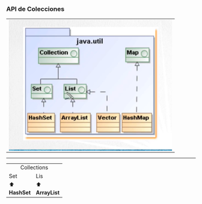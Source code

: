 ### API de Colecciones

<table align="center" >
  <tr>
    <td align="center" style="padding=0;width=50%;">
      <img align="center" style="padding=0;" src="../images/APIcollection.png" />
    </td>
  </tr>
</table>

---

<table align="center">
  <tr>
    <td colspan="2" align="center">Collections</td>
  </tr>

  <tr>
    <td>Set</td>
    <td>Lis</td>
  </tr>

  <tr>
    <td>⬆️</td>
    <td>⬆️</td>
  </tr>

  <tr>
    <td><strong>HashSet</strong></td>
    <td><strong>ArrayList</strong></td>
  </tr>
</table>


